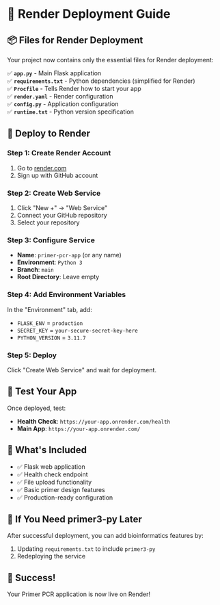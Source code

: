 # 🚀 Render Deployment Guide

## 📦 **Files for Render Deployment**

Your project now contains only the essential files for Render deployment:

✅ **`app.py`** - Main Flask application  
✅ **`requirements.txt`** - Python dependencies (simplified for Render)  
✅ **`Procfile`** - Tells Render how to start your app  
✅ **`render.yaml`** - Render configuration  
✅ **`config.py`** - Application configuration  
✅ **`runtime.txt`** - Python version specification  

## 🔧 **Deploy to Render**

### **Step 1: Create Render Account**
1. Go to [render.com](https://render.com)
2. Sign up with GitHub account

### **Step 2: Create Web Service**
1. Click "New +" → "Web Service"
2. Connect your GitHub repository
3. Select your repository

### **Step 3: Configure Service**
- **Name**: `primer-pcr-app` (or any name)
- **Environment**: `Python 3`
- **Branch**: `main`
- **Root Directory**: Leave empty

### **Step 4: Add Environment Variables**
In the "Environment" tab, add:
- `FLASK_ENV` = `production`
- `SECRET_KEY` = `your-secure-secret-key-here`
- `PYTHON_VERSION` = `3.11.7`

### **Step 5: Deploy**
Click "Create Web Service" and wait for deployment.

## 🧪 **Test Your App**

Once deployed, test:
- **Health Check**: `https://your-app.onrender.com/health`
- **Main App**: `https://your-app.onrender.com/`

## 📝 **What's Included**

- ✅ Flask web application
- ✅ Health check endpoint
- ✅ File upload functionality
- ✅ Basic primer design features
- ✅ Production-ready configuration

## 🚨 **If You Need primer3-py Later**

After successful deployment, you can add bioinformatics features by:
1. Updating `requirements.txt` to include `primer3-py`
2. Redeploying the service

## 🎉 **Success!**

Your Primer PCR application is now live on Render! 